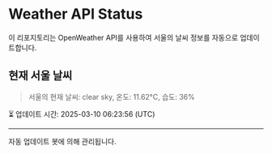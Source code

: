 
# Weather API Status

이 리포지토리는 OpenWeather API를 사용하여 서울의 날씨 정보를 자동으로 업데이트합니다.

## 현재 서울 날씨
> 서울의 현재 날씨: clear sky, 온도: 11.62°C, 습도: 36%

⏳ 업데이트 시간: 2025-03-10 06:23:56 (UTC)

---
자동 업데이트 봇에 의해 관리됩니다.
